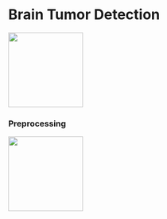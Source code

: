# Brain Tumor Detection

<img src="https://github.com/quqixun/BrainTumor/blob/master/code/test/mips.gif" width="150">


### Preprocessing

<img src="https://github.com/quqixun/BrainTumor/blob/master/code/test/mips_dft_rb_1.gif" width="150">